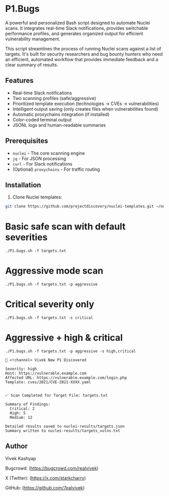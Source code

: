 # P1.Bugs 

A powerful and personalized Bash script designed to automate Nuclei scans. It integrates real-time Slack notifications, provides switchable performance profiles, and generates organized output for efficient vulnerability management.

This script streamlines the process of running Nuclei scans against a list of targets. It's built for security researchers and bug bounty hunters who need an efficient, automated workflow that provides immediate feedback and a clear summary of results.

## Features
- Real-time Slack notifications
- Two scanning profiles (safe/aggressive)
- Prioritized template execution (technologies → CVEs → vulnerabilities)
- Intelligent output saving (only creates files when vulnerabilities found)
- Automatic proxychains integration (if installed)
- Color-coded terminal output
- JSONL logs and human-readable summaries

## Prerequisites
- `nuclei` - The core scanning engine
- `jq` - For JSON processing
- `curl` - For Slack notifications
- (Optional) `proxychains` - For traffic routing

## Installation
1. Clone Nuclei templates:
```bash
git clone https://github.com/projectdiscovery/nuclei-templates.git ~/nuclei-templates
```

# Basic safe scan with default severities
``./P1.bugs.sh -f targets.txt``

# Aggressive mode scan
``./P1.bugs.sh -f targets.txt -p aggressive``

# Critical severity only
``./P1.bugs.sh -f targets.txt -s critical``

# Aggressive + high & critical
``./P1.bugs.sh -f targets.txt -p aggressive -s high,critical``


```
🚨 <!channel> Vivek New P1 Discovered

Severity: high  
Host: https://vulnerable.example.com  
Affected URL: https://vulnerable.example.com/login.php  
Template: cves/2021/CVE-2021-XXXX.yaml


✅ Scan Completed for Target File: targets.txt

Summary of Findings:
  Critical: 2
  High: 5
  Medium: 12

Detailed results saved to nuclei-results/targets.json  
Summary written to nuclei-results/targets_vulns.txt
```


## Author

Vivek Kashyap

Bugcrowd: (https://bugcrowd.com/realvivek)

X (Twitter): (https://x.com/starkcharry)

GitHub: (https://github.com/7ealvivek)
